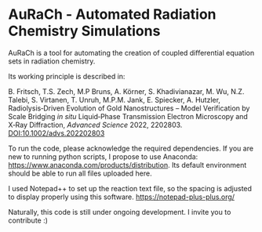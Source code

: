 # AuRaCh - Automated Radiation Chemistry Simulations

AuRaCh is a tool for automating the creation of coupled differential equation sets in radiation chemistry.

Its working principle is described in:

B. Fritsch, T.S. Zech, M.P Bruns, A. Körner, S. Khadivianazar, M. Wu, N.Z. Talebi, S. Virtanen, T. Unruh, M.P.M. Jank, E. Spiecker, A. Hutzler, Radiolysis‐Driven Evolution of Gold Nanostructures –
Model Verification by Scale Bridging _in situ_ Liquid‐Phase Transmission Electron
Microscopy and X‐Ray Diffraction, _Advanced Science_ 2022, 2202803. [DOI:10.1002/advs.202202803](https://doi.org/10.1002/advs.202202803)

To run the code, please acknowledge the required dependencies.
If you are new to running python scripts, I propose to use Anaconda: https://www.anaconda.com/products/distribution.
Its default environment should be able to run all files uploaded here.

I used Notepad++ to set up the reaction text file, so the spacing is adjusted to display properly using this software. https://notepad-plus-plus.org/ 

Naturally, this code is still under ongoing development. I invite you to contribute :)
